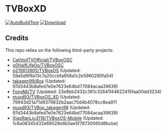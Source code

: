 # TVBoxXD

[![AutoBuildTest](https://github.com/muxd93/TVBoxOS_XD/actions/workflows/auto_build.yml/badge.svg)](https://github.com/muxd93/TVBoxOS_XD/actions/workflows/auto_build.yml)
[![Download](https://img.shields.io/github/v/release/muxd93/TVBoxOS_XD?color=green&logoColor=green&label=Download&logo=DocuSign)](https://github.com/muxd93/TVBoxOS_XD/releases)

## Credits
This repo relies on the following third-party projects:
- [CatVodTVOfficial/TVBoxOSC](https://github.com/CatVodTVOfficial/TVBoxOSC)
- [o0HalfLife0o/TVBoxOSC](https://github.com/o0HalfLife0o/TVBoxOSC/releases)
- [q215613905/TVBoxOS](https://github.com/q215613905/TVBoxOS) (Updated: 59a5d9f8a13c7a20ccbfa958a1c2e5960290fa54)
- [takagen99/Box](https://github.com/takagen99/Box) (Updated: 97d3443b8afed7e0e7623e64bd77084acaa39639)
- [FongMi/TV](https://github.com/FongMi/TV) (Updated: 23e8bb2432c361c32641f44622415faa00dd3234)
- [muxd93/TVBoxOS_XD](https://github.com/muxd93/TVBoxOS_XD) (Updated: 79943d21a71d9379832b2aac70d4b4078cc8ea97)
- [muxd93/TVBox_takagen99](https://github.com/muxd93/TVBox_takagen99) (Updated: 97d3443b8afed7e0e7623e64bd77084acaa39639)
- [XiaoRanLiu3119/TVBoxOS-Mobile](https://github.com/XiaoRanLiu3119/TVBoxOS-Mobile) (Updated: 1c8a08345432e69028e8b5ae5f78730060d8bcbe)

